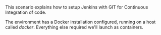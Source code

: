 This scenario explains how to setup Jenkins with GIT for Continuous Integration of code.

The environment has a Docker installation configured, running on a host called _docker_. Everything else required we'll launch as containers.



